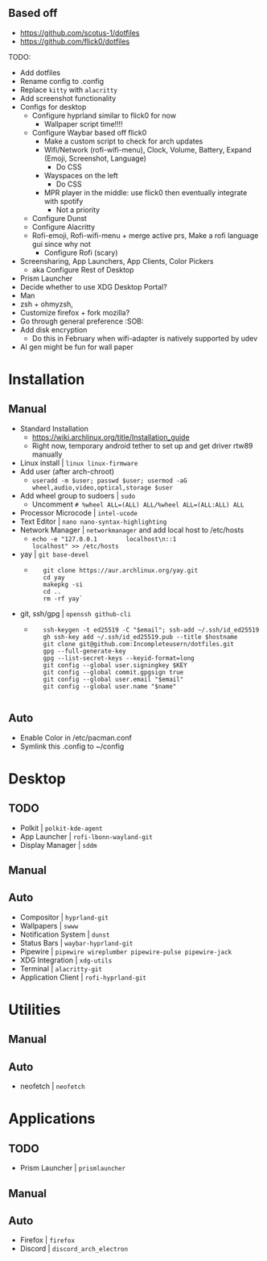 ## Based off

- https://github.com/scotus-1/dotfiles
- https://github.com/flick0/dotfiles

TODO:
- Add dotfiles
- Rename config to .config
- Replace `kitty` with `alacritty`
- Add screenshot functionality
- Configs for desktop
  - Configure hyprland similar to flick0 for now
    - Wallpaper script time!!!!
  - Configure Waybar based off flick0
    - Make a custom script to check for arch updates
    - Wifi/Network (rofi-wifi-menu), Clock, Volume, Battery, Expand (Emoji, Screenshot, Language)
        - Do CSS
    - Wayspaces on the left
        - Do CSS
    - MPR player in the middle: use flick0 then eventually integrate with spotify
        - Not a priority
  - Configure Dunst
  - Configure Alacritty
  - Rofi-emoji, Rofi-wifi-menu + merge active prs, Make a rofi language gui since why not
      - Configure Rofi (scary)
- Screensharing, App Launchers, App Clients, Color Pickers
    - aka Configure Rest of Desktop
- Prism Launcher
- Decide whether to use XDG Desktop Portal?
- Man
- zsh + ohmyzsh, 
- Customize firefox + fork mozilla? 
- Go through general preference :SOB:
- Add disk encryption
  - Do this in February when wifi-adapter is natively supported by udev
- AI gen might be fun for wall paper

# Installation

## Manual
- Standard Installation
  - https://wiki.archlinux.org/title/Installation_guide
  - Right now, temporary android tether to set up and get driver rtw89 manually
- Linux install | `linux linux-firmware`
- Add user (after arch-chroot) 
  - `useradd -m $user; passwd $user; usermod -aG wheel,audio,video,optical,storage $user`
- Add wheel group to sudoers | `sudo`
  - Uncomment `# %wheel ALL=(ALL) ALL/%wheel ALL=(ALL:ALL) ALL`
- Processor Microcode | `intel-ucode`
- Text Editor | `nano nano-syntax-highlighting`
- Network Manager | `networkmanager` and add local host to /etc/hosts
  - `echo -e "127.0.0.1        localhost\n::1              localhost" >> /etc/hosts`
- yay | `git base-devel`
  - ```pacman -S git base-devel
       git clone https://aur.archlinux.org/yay.git
       cd yay
       makepkg -si 
       cd .. 
       rm -rf yay`
- git, ssh/gpg | `openssh github-cli`
  - ```gh auth login
       ssh-keygen -t ed25519 -C "$email"; ssh-add ~/.ssh/id_ed25519
       gh ssh-key add ~/.ssh/id_ed25519.pub --title $hostname
       git clone git@github.com:Incompleteusern/dotfiles.git
       gpg --full-generate-key
       gpg --list-secret-keys --keyid-format=long
       git config --global user.signingkey $KEY
       git config --global commit.gpgsign true
       git config --global user.email "$email"
       git config --global user.name "$name"
   
## Auto
- Enable Color in /etc/pacman.conf
- Symlink this .config to ~/config

# Desktop

## TODO
- Polkit | `polkit-kde-agent` 
- App Launcher | `rofi-lbonn-wayland-git` 
- Display Manager | `sddm`

## Manual

## Auto
- Compositor | `hyprland-git` 
- Wallpapers | `swww` 
- Notification System | `dunst` 
- Status Bars | `waybar-hyprland-git`
- Pipewire | `pipewire wireplumber pipewire-pulse pipewire-jack `
- XDG Integration | `xdg-utils`
- Terminal | `alacritty-git`
- Application Client | `rofi-hyprland-git`

# Utilities
## Manual
## Auto
- neofetch | `neofetch`

# Applications
## TODO
- Prism Launcher | `prismlauncher`


## Manual
## Auto
- Firefox | `firefox`
- Discord | `discord_arch_electron`
